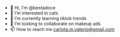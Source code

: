 - 👋 Hi, I’m @bestadoce
- 👀 I’m interested in cats
- 🌱 I’m currently learning tiktok trends
- 💞️ I’m looking to collaborate on makeup ads
- 📫 How to reach me carlota.m.valerio@gmail.com

<!---
bestadoce/bestadoce is a ✨ special ✨ repository because its `README.md` (this file) appears on your GitHub profile.
You can click the Preview link to take a look at your changes.
--->

